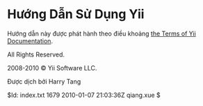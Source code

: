 Hướng Dẫn Sử Dụng Yii
=====================

Hướng dẫn này được phát hành theo điều khoảng [the Terms of Yii Documentation](http://www.yiiframework.com/doc/terms/).

All Rights Reserved.

2008-2010 &copy; Yii Software LLC.

Được dịch bởi Harry Tang
<div class="revision">$Id: index.txt 1679 2010-01-07 21:03:36Z qiang.xue $</div>
